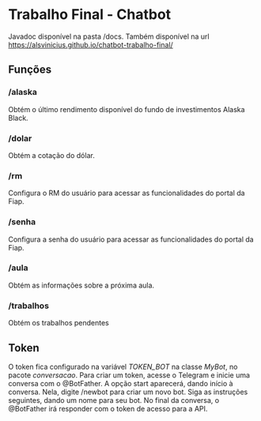 # Trabalho Final - Chatbot

Javadoc disponível na pasta /docs. Também disponível na url https://alsvinicius.github.io/chatbot-trabalho-final/

## Funções

### /alaska

Obtém o último rendimento disponível do fundo de investimentos Alaska Black.

### /dolar

Obtém a cotação do dólar.

### /rm

Configura o RM do usuário para acessar as funcionalidades do portal da Fiap.

### /senha

Configura a senha do usuário para acessar as funcionalidades do portal da Fiap.

### /aula

Obtém as informações sobre a próxima aula.

### /trabalhos

Obtém os trabalhos pendentes

## Token

O token fica configurado na variável *TOKEN_BOT* na classe *MyBot*, no pacote _conversacao_. Para criar um token, acesse o Telegram e inicie uma conversa com o @BotFather. A opção start aparecerá, dando início à conversa. Nela, digite /newbot para criar um novo bot. Siga as instruções seguintes, dando um nome para seu bot. No final da conversa, o @BotFather irá responder com o token de acesso para a API.